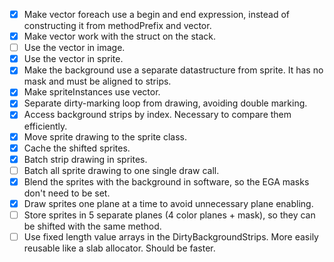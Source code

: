 - [x] Make vector foreach use a begin and end expression, instead of constructing it from methodPrefix and vector.
- [x] Make vector work with the struct on the stack.
- [ ] Use the vector in image.
- [x] Use the vector in sprite.
- [x] Make the background use a separate datastructure from sprite. It has no mask and must be aligned to strips.
- [x] Make spriteInstances use vector.
- [x] Separate dirty-marking loop from drawing, avoiding double marking.
- [x] Access background strips by index. Necessary to compare them efficiently.
- [x] Move sprite drawing to the sprite class.
- [x] Cache the shifted sprites.
- [x] Batch strip drawing in sprites.
- [ ] Batch all sprite drawing to one single draw call.
- [x] Blend the sprites with the background in software, so the EGA masks don't need to be set.
- [x] Draw sprites one plane at a time to avoid unnecessary plane enabling.
- [ ] Store sprites in 5 separate planes (4 color planes + mask), so they can be shifted with the same method.
- [ ] Use fixed length value arrays in the DirtyBackgroundStrips. More easily reusable like a slab allocator. Should be faster.
